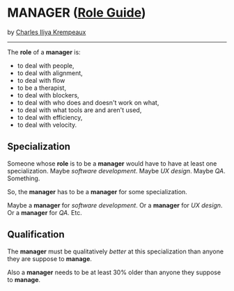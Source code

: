 # MANAGER ([Role Guide](../../README.md))

by [Charles Iliya Krempeaux](http://changelog.ca/)

---

The **role** of a **manager** is:

* to deal with people,
* to deal with alignment,
* to deal with flow
* to be a therapist,
* to deal with blockers,
* to deal with who does and doesn't work on what,
* to deal with what tools are and aren't used,
* to deal with efficiency,
* to deal with velocity.

## Specialization

Someone whose **role** is to be a **manager** would have to have at least one specialization.
Maybe _software development_.
Maybe _UX design_.
Maybe _QA_.
Something.

So, the **manager** has to be a **manager** for some specialization.

Maybe a **manager** for _software development_.
Or a **manager** for _UX design_.
Or a **manager** for _QA_.
Etc.

## Qualification

The **manager** must be qualitatively _better_ at this specialization than anyone they are suppose to **manage**.

Also a **manager** needs to be at least 30% older than anyone they suppose to **manage**.
